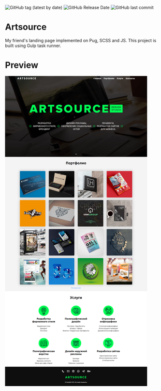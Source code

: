 ![GitHub tag (latest by date)](https://img.shields.io/github/v/release/yurimikushov/artsource) ![GitHub Release Date](https://img.shields.io/github/release-date/yurimikushov/artsource) ![GitHub last commit](https://img.shields.io/github/last-commit/yurimikushov/artsource)

# Artsource

My friend's landing page implemented on Pug, SCSS and JS. This project is built using Gulp task runner.

# Preview

![Preview](docs/preview.png)
